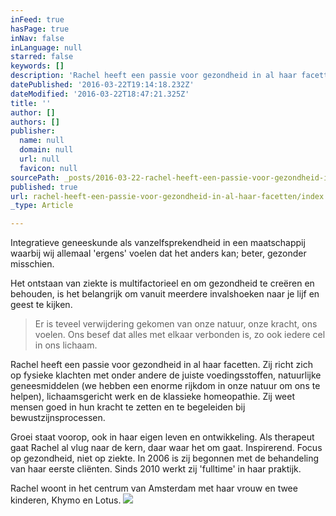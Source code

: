 ```yaml
---
inFeed: true
hasPage: true
inNav: false
inLanguage: null
starred: false
keywords: []
description: 'Rachel heeft een passie voor gezondheid in al haar facetten. Zij richt zich op fysieke klachten met onder andere de juiste voedingsstoffen, natuurlijke geneesmiddelen (we hebben een enorme rijkdom in onze natuur om ons te helpen), lichaamsgericht werk en de klassieke homeopathie. Zij weet mensen goed in hun kracht te zetten en te begeleiden bij bewustzijnsprocessen.'
datePublished: '2016-03-22T19:14:18.232Z'
dateModified: '2016-03-22T18:47:21.325Z'
title: ''
author: []
authors: []
publisher:
  name: null
  domain: null
  url: null
  favicon: null
sourcePath: _posts/2016-03-22-rachel-heeft-een-passie-voor-gezondheid-in-al-haar-facetten.md
published: true
url: rachel-heeft-een-passie-voor-gezondheid-in-al-haar-facetten/index.html
_type: Article

---
```

Integratieve geneeskunde als vanzelfsprekendheid in een maatschappij waarbij wij allemaal 'ergens' voelen dat het anders kan; beter, gezonder misschien. 

Het ontstaan van ziekte is multifactorieel en om gezondheid te creëren en behouden, is het belangrijk om vanuit meerdere invalshoeken naar je lijf en geest te kijken. 
> 
> Er is teveel verwijdering gekomen van onze natuur, onze kracht, ons voelen. Ons besef dat alles met elkaar verbonden is, zo ook iedere cel in ons lichaam.  

Rachel heeft een passie voor gezondheid in al haar facetten. Zij richt zich op fysieke klachten met onder andere de juiste voedingsstoffen, natuurlijke geneesmiddelen (we hebben een enorme rijkdom in onze natuur om ons te helpen), lichaamsgericht werk en de klassieke homeopathie. Zij weet mensen goed in hun kracht te zetten en te begeleiden bij bewustzijnsprocessen.

Groei staat voorop, ook in haar eigen leven en ontwikkeling. Als therapeut gaat Rachel al vlug naar de kern, daar waar het om gaat. Inspirerend. Focus op gezondheid, niet op ziekte. In 2006 is zij begonnen met de behandeling van haar eerste cliënten. Sinds 2010 werkt zij 'fulltime' in haar praktijk.

Rachel woont in het centrum van Amsterdam met haar vrouw en twee kinderen, Khymo en Lotus.
![](https://the-grid-user-content.s3-us-west-2.amazonaws.com/41f5493b-539a-4603-b64c-3a343d9133f2.jpg)